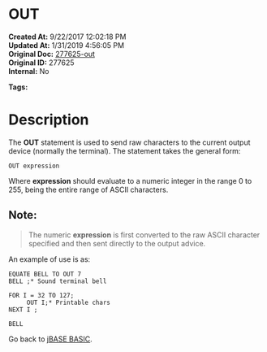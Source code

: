 # OUT

**Created At:** 9/22/2017 12:02:18 PM  
**Updated At:** 1/31/2019 4:56:05 PM  
**Original Doc:** [277625-out](https://docs.jbase.com/36868-jbase-basic/277625-out)  
**Original ID:** 277625  
**Internal:** No  

**Tags:**
<badge text='output' vertical='middle' />
<badge text='terminal' vertical='middle' />

# Description

The **OUT** statement is used to send raw characters to the current output device (normally the terminal). The statement takes the general form:

```
OUT expression
```

Where **expression** should evaluate to a numeric integer in the range 0 to 255, being the entire range of ASCII characters.

## Note: 


> The numeric **expression** is first converted to the raw ASCII character specified and then sent directly to the output advice.


An example of use is as:

```
EQUATE BELL TO OUT 7
BELL ;* Sound terminal bell

FOR I = 32 TO 127;
     OUT I;* Printable chars
NEXT I ;

BELL
```



Go back to [jBASE BASIC](./../jbase-basic-programmers-reference-guide).
